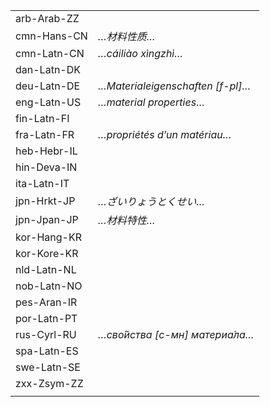 | | |
|-|-|
| arb-Arab-ZZ |  |
| cmn-Hans-CN | _…材料性质…_ |
| cmn-Latn-CN | _…cáiliào xìngzhì…_ |
| dan-Latn-DK |  |
| deu-Latn-DE | _…Materialeigenschaften [f-pl]…_ |
| eng-Latn-US | _…material properties…_ |
| fin-Latn-FI |  |
| fra-Latn-FR | _…propriétés d’un matériau…_ |
| heb-Hebr-IL |  |
| hin-Deva-IN |  |
| ita-Latn-IT |  |
| jpn-Hrkt-JP | _…ざいりょうとくせい…_ |
| jpn-Jpan-JP | _…材料特性…_ |
| kor-Hang-KR |  |
| kor-Kore-KR |  |
| nld-Latn-NL |  |
| nob-Latn-NO |  |
| pes-Aran-IR |  |
| por-Latn-PT |  |
| rus-Cyrl-RU | _…сво́йства [с-мн] материа́ла…_ |
| spa-Latn-ES |  |
| swe-Latn-SE |  |
| zxx-Zsym-ZZ |  |
|  |  |